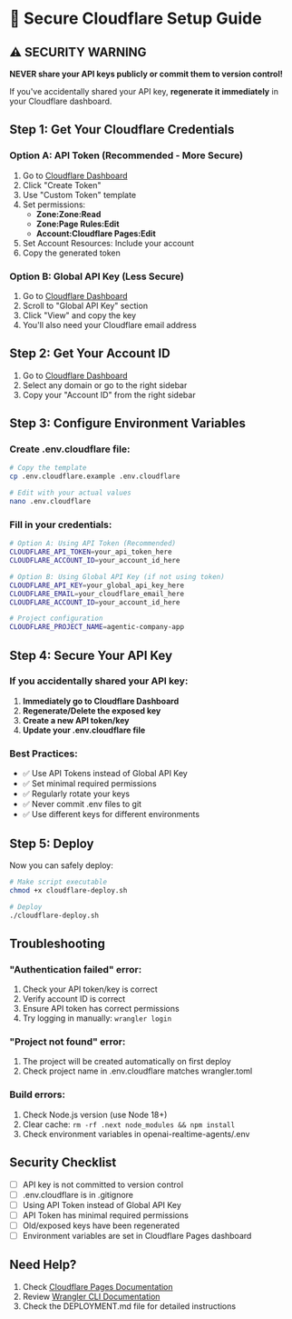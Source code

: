 # 🔐 Secure Cloudflare Setup Guide

## ⚠️ SECURITY WARNING
**NEVER share your API keys publicly or commit them to version control!**

If you've accidentally shared your API key, **regenerate it immediately** in your Cloudflare dashboard.

## Step 1: Get Your Cloudflare Credentials

### Option A: API Token (Recommended - More Secure)
1. Go to [Cloudflare Dashboard](https://dash.cloudflare.com/profile/api-tokens)
2. Click "Create Token"
3. Use "Custom Token" template
4. Set permissions:
   - **Zone:Zone:Read**
   - **Zone:Page Rules:Edit** 
   - **Account:Cloudflare Pages:Edit**
5. Set Account Resources: Include your account
6. Copy the generated token

### Option B: Global API Key (Less Secure)
1. Go to [Cloudflare Dashboard](https://dash.cloudflare.com/profile/api-tokens)
2. Scroll to "Global API Key" section
3. Click "View" and copy the key
4. You'll also need your Cloudflare email address

## Step 2: Get Your Account ID
1. Go to [Cloudflare Dashboard](https://dash.cloudflare.com/)
2. Select any domain or go to the right sidebar
3. Copy your "Account ID" from the right sidebar

## Step 3: Configure Environment Variables

### Create .env.cloudflare file:
```bash
# Copy the template
cp .env.cloudflare.example .env.cloudflare

# Edit with your actual values
nano .env.cloudflare
```

### Fill in your credentials:
```bash
# Option A: Using API Token (Recommended)
CLOUDFLARE_API_TOKEN=your_api_token_here
CLOUDFLARE_ACCOUNT_ID=your_account_id_here

# Option B: Using Global API Key (if not using token)
CLOUDFLARE_API_KEY=your_global_api_key_here
CLOUDFLARE_EMAIL=your_cloudflare_email_here
CLOUDFLARE_ACCOUNT_ID=your_account_id_here

# Project configuration
CLOUDFLARE_PROJECT_NAME=agentic-company-app
```

## Step 4: Secure Your API Key

### If you accidentally shared your API key:
1. **Immediately go to Cloudflare Dashboard**
2. **Regenerate/Delete the exposed key**
3. **Create a new API token/key**
4. **Update your .env.cloudflare file**

### Best Practices:
- ✅ Use API Tokens instead of Global API Key
- ✅ Set minimal required permissions
- ✅ Regularly rotate your keys
- ✅ Never commit .env files to git
- ✅ Use different keys for different environments

## Step 5: Deploy

Now you can safely deploy:
```bash
# Make script executable
chmod +x cloudflare-deploy.sh

# Deploy
./cloudflare-deploy.sh
```

## Troubleshooting

### "Authentication failed" error:
1. Check your API token/key is correct
2. Verify account ID is correct
3. Ensure API token has correct permissions
4. Try logging in manually: `wrangler login`

### "Project not found" error:
1. The project will be created automatically on first deploy
2. Check project name in .env.cloudflare matches wrangler.toml

### Build errors:
1. Check Node.js version (use Node 18+)
2. Clear cache: `rm -rf .next node_modules && npm install`
3. Check environment variables in openai-realtime-agents/.env

## Security Checklist

- [ ] API key is not committed to version control
- [ ] .env.cloudflare is in .gitignore
- [ ] Using API Token instead of Global API Key
- [ ] API Token has minimal required permissions
- [ ] Old/exposed keys have been regenerated
- [ ] Environment variables are set in Cloudflare Pages dashboard

## Need Help?

1. Check [Cloudflare Pages Documentation](https://developers.cloudflare.com/pages/)
2. Review [Wrangler CLI Documentation](https://developers.cloudflare.com/workers/wrangler/)
3. Check the DEPLOYMENT.md file for detailed instructions
